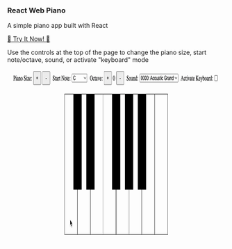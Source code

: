 ### React Web Piano

A simple piano app built with React

[:musical_keyboard: Try It Now! :musical_keyboard:](https://web-piano.vercel.app/)

Use the controls at the top of the page to change the piano size, start note/octave, sound, or activate "keyboard" mode

<p align="center">
    <img src="/docs/WebPiano.gif" alt="Web Piano UI" height="400" />
</p>